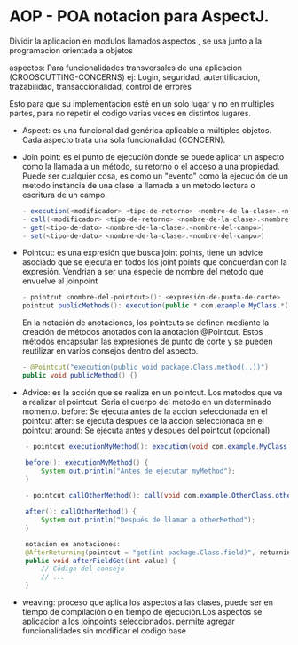 # AOP - POA notacion para AspectJ.

Dividir la aplicacion en modulos llamados aspectos , se usa junto a la programacion orientada a objetos

aspectos: Para funcionalidades transversales de una aplicacion (CROOSCUTTING-CONCERNS)
ej: Login, seguridad, autentificacion, trazabilidad, transaccionalidad, control de errores

Esto para que su implementacion esté en un solo lugar y no en multiples partes, para no repetir el codigo varias veces en distintos lugares.

- Aspect: es una funcionalidad genérica aplicable a múltiples objetos. Cada aspecto trata una sola funcionalidad (CONCERN).

- Join point: es el punto de ejecución donde se puede aplicar un aspecto como la llamada a un método, su retorno o el acceso a una propiedad.
    Puede ser cualquier cosa, es como un "evento"
    como la ejecución de un metodo
    instancia de una clase
    la llamada a un metodo
    lectura o escritura de un campo.
    ~~~java
    - execution(<modificador> <tipo-de-retorno> <nombre-de-la-clase>.<nombre-del-método>(<argumentos>))
    - call(<modificador> <tipo-de-retorno> <nombre-de-la-clase>.<nombre-del-método>(<argumentos>))
    - get(<tipo-de-dato> <nombre-de-la-clase>.<nombre-del-campo>)
    - set(<tipo-de-dato> <nombre-de-la-clase>.<nombre-del-campo>)
    ~~~


- Pointcut: es una expresión que busca joint points, tiene un advice asociado que se ejecuta en todos los joint points que concuerdan con la expresión. Vendrian a ser una especie de nombre del metodo que envuelve al joinpoint
    ~~~java
    - pointcut <nombre-del-pointcut>(): <expresión-de-punto-de-corte>
    pointcut publicMethods(): execution(public * com.example.MyClass.*(..))
    ~~~


    En la notación de anotaciones, los pointcuts se definen mediante la creación de métodos anotados con la anotación @Pointcut. Estos métodos encapsulan las expresiones de punto de corte y se pueden reutilizar en varios consejos dentro del aspecto.
    ~~~java
    - @Pointcut("execution(public void package.Class.method(..))")
    public void publicMethod() {}
    ~~~


- Advice: es la acción que se realiza en un pointcut. Los metodos que va a realizar el pointcut. Sería el cuerpo del metodo en un determinado momento.
    before: Se ejecuta antes de la accion seleccionada en el pointcut
    after: se ejecuta despues de la accion seleccionada en el pointcut
    around: Se ejecuta antes y despues del pointcut (opcional)
~~~java    
    - pointcut executionMyMethod(): execution(void com.example.MyClass.myMethod());

    before(): executionMyMethod() {
        System.out.println("Antes de ejecutar myMethod");
    }
    
    - pointcut callOtherMethod(): call(void com.example.OtherClass.otherMethod());

    after(): callOtherMethod() {
        System.out.println("Después de llamar a otherMethod");
    }

    notacion en anotaciones:
    @AfterReturning(pointcut = "get(int package.Class.field)", returning = "value")
    public void afterFieldGet(int value) {
        // Código del consejo
        // ...
    }   
~~~

- weaving: proceso que aplica los aspectos a las clases, puede ser en tiempo de compilación o en tiempo de ejecución.Los aspectos se aplicacion a los joinpoints seleccionados. permite agregar funcionalidades sin modificar el codigo base



